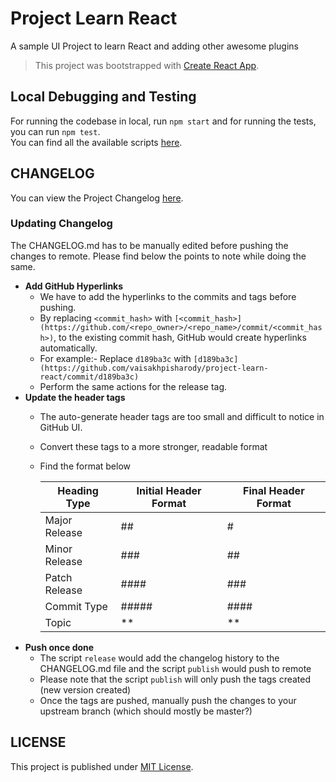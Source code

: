 # Project Learn React

A sample UI Project to learn React and adding other awesome plugins

> This project was bootstrapped with [Create React App](https://github.com/facebook/create-react-app).

## Local Debugging and Testing

For running the codebase in local, run `npm start` and for running the tests, you can run `npm test`. \
You can find all the available scripts [here](/docs/SCRIPTS.md).

## CHANGELOG

You can view the Project Changelog [here](CHANGELOG.md).

### Updating Changelog

The CHANGELOG.md has to be manually edited before pushing the changes to remote. Please find below the points to note while doing the same.
- **Add GitHub Hyperlinks**
    - We have to add the hyperlinks to the commits and tags before pushing.
    - By replacing `<commit_hash>` with `[<commit_hash>](https://github.com/<repo_owner>/<repo_name>/commit/<commit_hash>)`, to the existing commit hash, GitHub would create hyperlinks automatically. 
    - For example:- Replace `d189ba3c` with `[d189ba3c](https://github.com/vaisakhpisharody/project-learn-react/commit/d189ba3c)`
    - Perform the same actions for the release tag.
- **Update the header tags**
    - The auto-generate header tags are too small and difficult to notice in GitHub UI.
    - Convert these tags to a more stronger, readable format
    - Find the format below
        
        |  Heading Type   | Initial Header Format | Final Header Format |
        | --------------- | --------------------- | ------------------- |
        |  Major Release  |         ##            |        #            |
        |  Minor Release  |         ###           |        ##           |
        |  Patch Release  |         ####          |        ###          |
        |   Commit Type   |         #####         |        ####         |
        |      Topic      |         **            |        **           |
- **Push once done**
    - The script `release` would add the changelog history to the CHANGELOG.md file and the script `publish` would push to remote
    - Please note that the script `publish` will only push the tags created (new version created)
    - Once the tags are pushed, manually push the changes to your upstream branch (which should mostly be master?)      

## LICENSE

This project is published under [MIT License](LICENSE).